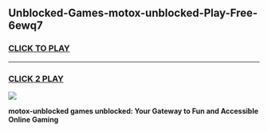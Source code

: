 
## Unblocked-Games-motox-unblocked-Play-Free-6ewq7
<h3>
<a href="https://premium76.site?title=motox-unblocked&ref=23A">CLICK TO PLAY</a></h3>
<hr>

<h3>
<a href="https://premium76.site?title=motox-unblocked&ref=23A">CLICK 2 PLAY</a>
  
</h3>

<a href="https://premium76.site?title=motox-unblocked&ref=23A"><img src="https://clearcache.store/games.png"></a>


**motox-unblocked games unblocked: Your Gateway to Fun and Accessible Online Gaming**
